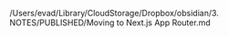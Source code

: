 /Users/evad/Library/CloudStorage/Dropbox/obsidian/3. NOTES/PUBLISHED/Moving to Next.js App Router.md